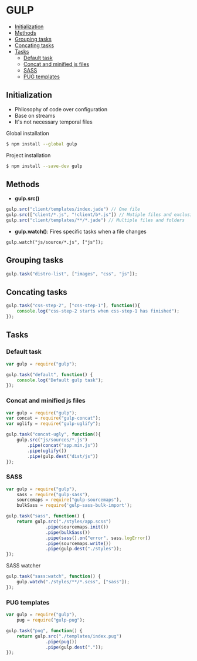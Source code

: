 <h1>GULP</h1>

<!-- TOC -->

- [Initialization](#initialization)
- [Methods](#methods)
- [Grouping tasks](#grouping-tasks)
- [Concating tasks](#concating-tasks)
- [Tasks](#tasks)
    - [Default task](#default-task)
    - [Concat and minified js files](#concat-and-minified-js-files)
    - [SASS](#sass)
    - [PUG templates](#pug-templates)

<!-- /TOC -->




<!-------------------------------------------- INITIALIZATION -------------------------------------------->
## Initialization
- Philosophy of code over configuration
- Base on streams
- It's not necessary temporal files

Global installation
```bash
$ npm install --global gulp
```
Project installation
```bash
$ npm install --save-dev gulp
```



<!-------------------------------------------- METHODS -------------------------------------------->
## Methods
- **gulp.src()**
```js
gulp.src("client/templates/index.jade") // One file
gulp.src(["client/*.js", "!client/b*.js"]) // Mutiple files and exclusion
gulp.src("client/templates/**/*.jade") // Multiple files and folders
```
- **gulp.watch()**: Fires specific tasks when a file changes
```jjs
gulp.watch("js/source/*.js", ["js"]);
```



## Grouping tasks
```javascript
gulp.task("distro-list", ["images", "css", "js"]);
```

## Concating tasks
```javascript
gulp.task("css-step-2", ["css-step-1"], function(){
    console.log("css-step-2 starts when css-step-1 has finished");
});
```

<!-------------------------------------------- TASKS -------------------------------------------->

## Tasks
### Default task
```js
var gulp = require("gulp");

gulp.task("default", function() {
    console.log("Default gulp task");
});
```


### Concat and minified js files
```js
var gulp = require("gulp");
var concat = require("gulp-concat");
var uglify = require("gulp-uglify");

gulp.task("concat-ugly", function(){ 
    gulp.src("js/sources/*.js")
        .pipe(concat("app.min.js"))
        .pipe(uglify())
        .pipe(gulp.dest("dist/js"))
});
```

### SASS
```js
var gulp = require("gulp"),
    sass = require("gulp-sass"),
    sourcemaps = require("gulp-sourcemaps"),
    bulkSass = require('gulp-sass-bulk-import');

gulp.task("sass", function() {
    return gulp.src("./styles/app.scss")
               .pipe(sourcemaps.init())
               .pipe(bulkSass())
               .pipe(sass().on("error", sass.logError))
               .pipe(sourcemaps.write())
               .pipe(gulp.dest("./styles"));
});
```
SASS watcher
```js
gulp.task("sass:watch", function() {
    gulp.watch("./styles/**/*.scss", ["sass"]);
});
```


### PUG templates
```js
var gulp = require("gulp"),
    pug = require("gulp-pug");

gulp.task("pug", function() {
    return gulp.src("./templates/index.pug")
               .pipe(pug())
               .pipe(gulp.dest("."));
});
```





